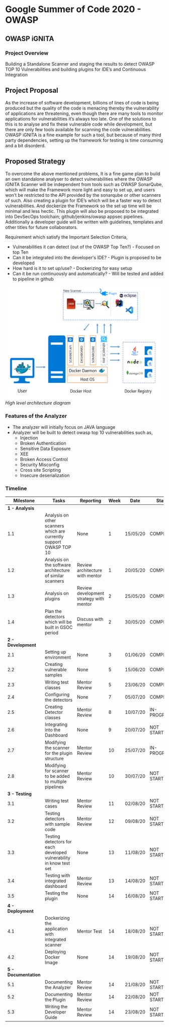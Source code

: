 # Google Summer of Code 2020 - OWASP

## OWASP iGNITA




### Project Overview

Building a Standalone Scanner and staging the results to detect OWASP TOP 10 Vulnerabilities and building plugins for IDE’s and Continuous Integration 

## Project Proposal 

As the increase of software development, billions of lines of code is being produced but the quality of the code is menacing thereby the vulnerability of applications are threatening, even though there are many tools to monitor applications for vulnerabilities it’s always too late. One of the solutions to this is to analyse and fix these vulnerable code while development, but there are only few tools available for scanning the code vulnerabilities.
OWASP iGNITA is a fine example for such a tool, but because of many third party dependencies, setting up the framework for testing is time consuming and a bit disorderd.

## Proposed Strategy

To overcome the above mentioned problems, It is a fine game plan to build an own standalone analyser to detect vulnerabilities where the OWASP iGNITA Scanner will be independent from tools such as OWASP SonarQube, which will make the Framework more light and easy to set up, and users won’t be restricted to the API provided by the sonarqube or other scanners of such. Also creating a plugin for IDE’s which will be a faster way to detect vulnerabilities. And dockerize the Framework so the set up time will be minimal and less hectic. This plugin will also be proposed to be integrated into  DevSecOps toolchain; github/jenkins/owasp appsec pipelines. Additionally a developer guide will be written with guidelines, templates and other titles for future collaborators.

Requirement which satisfy the Important Selection Criteria,

- Vulnerabilities it can detect (out of the OWASP Top Ten?) - Focused on top Ten
- Can it be integrated into the developer's IDE? - Plugin is proposed to be developed
- How hard is it to set up/use? - Dockerizing for easy setup
- Can it be run continuously and automatically? - Will be tested and added to pipeline in github

![GitHub Logo](/assets/images/Architecture.png)
<em>High level architecture diagram</em>

### Features of the Analyzer
- The analyzer will initially focus on JAVA language
- Analyzer will be built to detect owasp top 10 vulnerabilities such as,
    - Injection
    - Broken Authentication
    - Sensitive Data Exposure
    - XEE
    - Broken Access Control
    - Security Misconfig
    - Cross site Scripting 
    - Insecure deserialization

### Timeline

| **Milestone** | **Tasks** | **Reporting** | **Week** | **Date** | **Status** |
| --- | --- | --- | --- | --- | --- |
| **1 - Analysis** |
| 1.1 | Analysis on other scanners which are currently support OWASP TOP 10 | None | 1 | 15/05/20 | COMPLETED |
| 1.2 | Analysis on the software architecture of similar scanners | Review architecture with mentor | 1 | 20/05/20 |COMPLETED |
| 1.3 | Analysis on plugins | Review development strategy with mentor | 2 | 25/05/20 |COMPLETED |
| 1.4 | Plan the detectors which will be built in GSOC period | Discuss with mentor | 2 | 30/05/20 |COMPLETED |
| **2 - Development** |
| 2.1 | Setting up environment | None | 3 | 01/06/20 |COMPLETED |
| 2.2 | Creating vulnerable samples | None | 5 | 15/06/20 |COMPLETED |
| 2.3 | Writing test classes | Mentor Review | 5 | 23/06/20 |COMPLETED |
| 2.4 | Configuring the detectors | None | 7 | 05/07/20 |COMPLETED |
| 2.5 | Creating Detector classes | Mentor Review | 8 | 10/07/20 | IN-PROGRESS |
| 2.6 | Integrating into the Dashboard | None | 9 | 20/07/20 | NOT STARTED |
| 2.7 | Modifying the scanner for the plugin structure | Mentor Review | 10 | 25/07/20 |IN-PROGRESS |
| 2.8 | Modifying for scanner to be added to multiple pipelines | Mentor Review | 10 | 30/07/20 |NOT STARTED |
| **3 - Testing** |
| 3.1 | Writing test cases | Mentor Review | 11 | 02/08/20 |NOT STARTED |
| 3.2 | Testing detectors with sample code | Mentor Review | 12 | 09/08/20 |NOT STARTED |
| 3.3 | Testing detectors for each developed vulnerability in know test set | None | 13 | 11/08/20 |NOT STARTED |
| 3.4 | Testing with integrated dashboard | Mentor Review | 13 | 14/08/20 |NOT STARTED |
| 3.5 | Testing the plugin | None | 14 | 16/08/20 |NOT STARTED |
| **4 - Deployment** |
| 4.1 | Dockerizing the application with integrated scanner | Mentor Test | 14 | 18/08/20 |NOT STARTED |
| 4.2 | Deploying Docker Image | None | 14 | 19/08/20 |NOT STARTED |
| **5 - Documentation** |
| 5.1 | Documenting the Analyzer | Mentor Review | 14 | 21/08/20 |NOT STARTED |
| 5.2 | Documenting the Plugin | Mentor Review | 14 | 22/08/20 |NOT STARTED |
| 5.3 | Writing the Developer Guide | Mentor Review | 14 | 23/08/20 |NOT STARTED |




